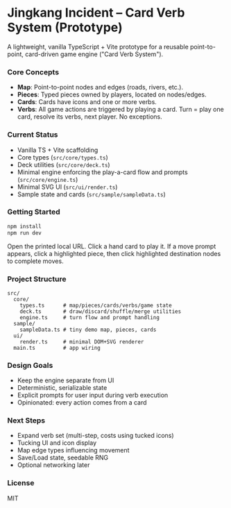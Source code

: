 # Jingkang Incident – Card Verb System (Prototype)

A lightweight, vanilla TypeScript + Vite prototype for a reusable point-to-point, card-driven game engine ("Card Verb System").

### Core Concepts
- **Map**: Point-to-point nodes and edges (roads, rivers, etc.).
- **Pieces**: Typed pieces owned by players, located on nodes/edges.
- **Cards**: Cards have icons and one or more verbs.
- **Verbs**: All game actions are triggered by playing a card. Turn = play one card, resolve its verbs, next player. No exceptions.

### Current Status
- Vanilla TS + Vite scaffolding
- Core types (`src/core/types.ts`)
- Deck utilities (`src/core/deck.ts`)
- Minimal engine enforcing the play-a-card flow and prompts (`src/core/engine.ts`)
- Minimal SVG UI (`src/ui/render.ts`)
- Sample state and cards (`src/sample/sampleData.ts`)

### Getting Started
```bash
npm install
npm run dev
```
Open the printed local URL. Click a hand card to play it. If a move prompt appears, click a highlighted piece, then click highlighted destination nodes to complete moves.

### Project Structure
```
src/
  core/
    types.ts      # map/pieces/cards/verbs/game state
    deck.ts       # draw/discard/shuffle/merge utilities
    engine.ts     # turn flow and prompt handling
  sample/
    sampleData.ts # tiny demo map, pieces, cards
  ui/
    render.ts     # minimal DOM+SVG renderer
  main.ts         # app wiring
```

### Design Goals
- Keep the engine separate from UI
- Deterministic, serializable state
- Explicit prompts for user input during verb execution
- Opinionated: every action comes from a card

### Next Steps
- Expand verb set (multi-step, costs using tucked icons)
- Tucking UI and icon display
- Map edge types influencing movement
- Save/Load state, seedable RNG
- Optional networking later

### License
MIT
